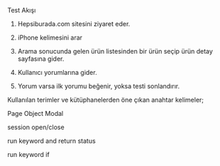 Test Akışı

1. Hepsiburada.com sitesini ziyaret eder.

2. iPhone kelimesini arar

3. Arama sonucunda gelen ürün listesinden bir ürün seçip ürün detay sayfasına gider.

4. Kullanıcı yorumlarına gider.

5. Yorum varsa ilk yorumu beğenir, yoksa testi sonlandırır.

Kullanılan terimler ve kütüphanelerden öne çıkan anahtar kelimeler;

Page Object Modal

session open/close

run keyword and return status

run keyword if
